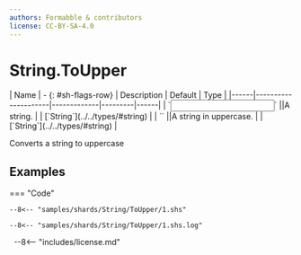 ```yaml
---
authors: Formabble & contributors
license: CC-BY-SA-4.0
---
```



# String.ToUpper

<div class="sh-parameters" markdown="1">
| Name | - {: #sh-flags-row} | Description | Default | Type |
|------|---------------------|-------------|---------|------|
| `<input>` ||A string. | | [`String`](../../types/#string) |
| `<output>` ||A string in uppercase. | | [`String`](../../types/#string) |

</div>

Converts a string to uppercase

## Examples

=== "Code"

  ```x86asm linenums="1"
  --8<-- "samples/shards/String/ToUpper/1.shs"
  ```

  ```
  --8<-- "samples/shards/String/ToUpper/1.shs.log"
  ```
&nbsp;
--8<-- "includes/license.md"

